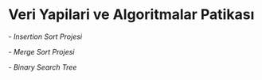 # Veri Yapilari ve Algoritmalar Patikası
*- Insertion Sort Projesi*

*- Merge Sort Projesi*

*- Binary Search Tree*
